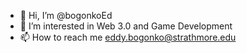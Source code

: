 - 👋 Hi, I’m @bogonkoEd
- 👀 I’m interested in Web 3.0 and Game Development
- 📫 How to reach me eddy.bogonko@strathmore.edu

<!---
bogonkoEd/bogonkoEd is a ✨ special ✨ repository because its `README.md` (this file) appears on your GitHub profile.
You can click the Preview link to take a look at your changes.
--->
